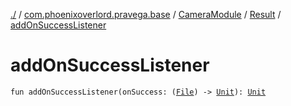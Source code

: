 [./](../../../index.md) / [com.phoenixoverlord.pravega.base](../../index.md) / [CameraModule](../index.md) / [Result](index.md) / [addOnSuccessListener](./add-on-success-listener.md)

# addOnSuccessListener

`fun addOnSuccessListener(onSuccess: (`[`File`](https://docs.oracle.com/javase/6/docs/api/java/io/File.html)`) -> `[`Unit`](https://kotlinlang.org/api/latest/jvm/stdlib/kotlin/-unit/index.html)`): `[`Unit`](https://kotlinlang.org/api/latest/jvm/stdlib/kotlin/-unit/index.html)